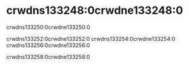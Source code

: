 # crwdns133248:0crwdne133248:0

<p class="description">crwdns133250:0crwdne133250:0</p>

crwdns133252:0crwdne133252:0 crwdns133254:0crwdne133254:0 crwdns133256:0crwdne133256:0

crwdns133258:0crwdne133258:0
